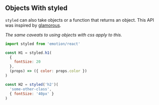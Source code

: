 ## Objects With styled

`styled` can also take objects or a function that returns an object. This API was inspired by [glamorous](https://github.com/paypal/glamorous).

*The same caveats to using objects with css apply to this.*

```jsx harmony
import styled from 'emotion/react'

const H1 = styled.h1(
  {
    fontSize: 20
  }, 
  (props) => ({ color: props.color })
)

const H2 = styled('h2')(
  'some-other-class', 
  { fontSize: '40px' }
)

```
